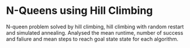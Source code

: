 # N-Queens using Hill Climbing 
N-queen problem solved by hill climbing, hill climbing with random restart and simulated annealing. 
Analysed the mean runtime, number of success and faliure and mean steps to reach goal state state for each algorithm.
